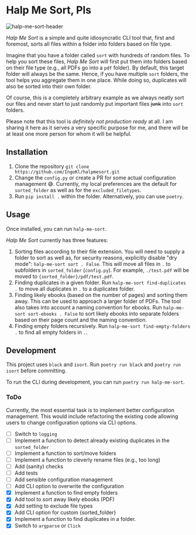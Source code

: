 # Halp Me Sort, Pls

![halp-me-sort-header](https://github.com/IngoKl/halpmesort/assets/16179317/6c584b2f-d106-43ee-b58e-19a1f47680c9)

*Halp Me Sort* is a simple and quite idiosyncratic CLI tool that, first and foremost, sorts all files within a folder into folders based on file type.

Imagine that you have a folder called `sort` with hundreds of random files. To help you sort these files, *Halp Me Sort* will first put them into folders based on their file type (e.g., all PDFs go into a `pdf` folder). By default, this target folder will always be the same. Hence, if you have multiple `sort` folders, the tool helps you aggregate them in one place. While doing so, duplicates will also be sorted into their own folder.

Of course, this is a completely arbitrary example as we always neatly sort our files and never start to just randomly put important files ~~junk~~ into `sort` folders.

Please note that this tool is *definitely not production ready* at all. I am sharing it here as it serves a very specific purpose for me, and there will be at least one more person for whom it will be helpful.

## Installation

1. Clone the repository `git clone https://github.com/IngoKl/halpmesort.git`
1. Change the `config.py` or create a PR for some actual configuration management 😅. Currently, my local preferences are the default for `sorted_folder` as well as for the `excluded_filetypes`.
1. Run `pip install .` within the folder. Alternatively, you can use `poetry`.

## Usage

Once installed, you can run `halp-me-sort`.

*Halp Me Sort* currently has three features:

1. Sorting files according to their file extension. You will need to supply a folder to sort as well as, for security reasons, explicitly disable "dry mode": `halp-me-sort sort . False`. This will move all files in `.` to subfolders in `sorted_folder` (`config.py`). For example, `./test.pdf` will be moved to `{sorted_folder}/pdf/test.pdf`.
1. Finding duplicates in a given folder. Run `halp-me-sort find-duplicates .` to move all duplicates in `.` to a duplicates folder.
1. Finding likely ebooks (based on the number of pages) and sorting them away. This can be used to approach a larger folder of PDFs. The tool also takes into account a naming convention for ebooks. Run `halp-me-sort sort-ebooks . False` to sort likely ebooks into separate folders based on their page count and the naming convention.
1. Finding empty folders recursively. Run `halp-me-sort find-empty-folders .` to find all empty folders in `.`.

## Development

This project uses `black` and `isort`. Run `poetry run black` and `poetry run isort` before committing.

To run the CLI during development, you can run `poetry run halp-me-sort`.

### ToDo

Currently, the most essential task is to implement better configuration management. This would include refactoring the existing code allowing users to change configuration options via CLI options.

- [ ] Switch to `logging`
- [ ] Implement a function to detect already existing duplicates in the `sorted_folder`
- [ ] Implement a function to sort/move folders
- [ ] Implement a function to cleverly rename files (e.g., too long)
- [ ] Add (sanity) checks
- [ ] Add tests
- [ ] Add sensible configuration management
- [ ] Add CLI option to overwrite the configuration
- [X] Implement a function to find empty folders
- [X] Add tool to sort away likely ebooks (PDF)
- [X] Add setting to exclude file types
- [X] Add CLI option for custom {sorted_folder}
- [X] Implement a function to find duplicates in a folder.
- [X] Switch to `argparse` or `Click`
